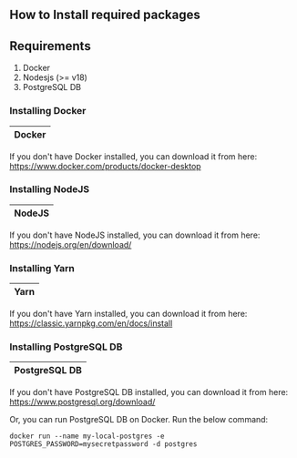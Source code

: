 ## How to Install required packages

## Requirements

1. Docker
2. Nodesjs (>= v18)
3. PostgreSQL DB

### Installing Docker

| Docker |
| ------ |

If you don't have Docker installed, you can download it from here: https://www.docker.com/products/docker-desktop

### Installing NodeJS

| NodeJS |
| ------ |

If you don't have NodeJS installed, you can download it from here: https://nodejs.org/en/download/

### Installing Yarn

| Yarn |
| ---- |

If you don't have Yarn installed, you can download it from here: https://classic.yarnpkg.com/en/docs/install

### Installing PostgreSQL DB

| PostgreSQL DB |
| ------------- |

If you don't have PostgreSQL DB installed, you can download it from here: https://www.postgresql.org/download/

Or, you can run PostgreSQL DB on Docker. Run the below command:

```
docker run --name my-local-postgres -e POSTGRES_PASSWORD=mysecretpassword -d postgres
```
